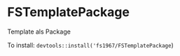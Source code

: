 # FSTemplatePackage
Template als Package

To install:
`devtools::install('fs1967/FSTemplatePackage`)
